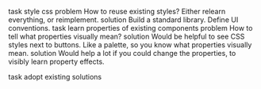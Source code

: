 
task style css
  problem How to reuse existing styles? Either relearn everything, or reimplement.
    solution Build a standard library. Define UI conventions.
  task learn properties of existing components
    problem How to tell what properties visually mean?
      solution Would be helpful to see CSS styles next to buttons. Like a palette, so you know what properties visually mean.
      solution Would help a lot if you could change the properties, to visibly learn property effects.

task adopt existing solutions
